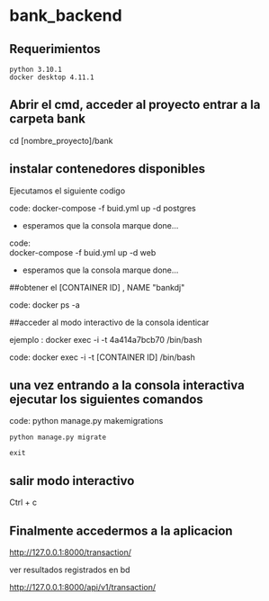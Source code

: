 # bank_backend

## Requerimientos

    python 3.10.1
    docker desktop 4.11.1


## Abrir el cmd, acceder al proyecto entrar a la carpeta bank

cd [nombre_proyecto]/bank


## instalar contenedores disponibles

Ejecutamos el siguiente codigo

code:
    docker-compose -f buid.yml up -d postgres

- esperamos que la consola marque done...

code:   
    docker-compose -f buid.yml up -d web

- esperamos que la consola marque done...


##obtener el [CONTAINER ID] , NAME "bankdj"

code: 
    docker ps -a



##acceder al modo interactivo de la consola identicar 

ejemplo : docker exec -i -t 4a414a7bcb70 /bin/bash 

code: 
    docker exec -i -t [CONTAINER ID] /bin/bash 


## una vez entrando a la consola interactiva ejecutar los siguientes comandos
code: 
    python manage.py makemigrations

    python manage.py migrate

    exit

## salir modo interactivo

Ctrl + c

## Finalmente accedermos a la aplicacion

http://127.0.0.1:8000/transaction/


ver resultados registrados en bd

http://127.0.0.1:8000/api/v1/transaction/


